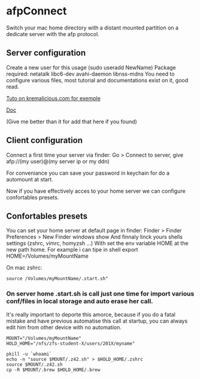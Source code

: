 # afpConnect
Switch your mac home directory with a distant mounted partition on a dedicate server with the afp protocol.


## Server configuration

  Create a new user for this usage (sudo useradd NewName)
  Package required: netatalk libc6-dev avahi-daemon libnss-mdns
  You need to configure various files, most tutorial and documentations exist on it, good read.
  
[Tuto on kremalicious.com for exemple](https://kremalicious.com/ubuntu-as-mac-file-server-and-time-machine-volume/)

[Doc](http://netatalk.sourceforge.net/3.1/htmldocs/)

(Give me better than it for add that here if you found)


## Client configuration

  Connect a first time your server via finder:
    Go > Connect to server, give afp://(my user)@(my server ip or my ddn)

  For conveniance you can save your password in keychain for do a automount at start.

  Now if you have effectively acces to your home server we can configure confortables presets.
  
## Confortables presets

  You can set your home server at default page in finder:
    Finder > Finder Preferences > New Finder windows show
  And finnaly linck yours shells settings (zshrc, vimrc, homyzsh ...)
    With set the env variable HOME at the new path home.
    For example i can tipe in shell export HOME=/Volumes/myMountName

On mac zshrc:
```shell
source /Volumes/myMountName/.start.sh"
```


### On server home .start.sh is call just one time for import various conf/files in local storage and auto erase her call.
It's really important to deporte this amorce, because if you do a fatal mistake and have previous automatise this call at startup, you can always edit him from other device with no automation.

```shell
MOUNT="/Volumes/myMountName"
HOLD_HOME="/nfs/zfs-student-X/users/201X/myname"

pkill -u `whoami`
echo -n "source $MOUNT/.z42.sh" > $HOLD_HOME/.zshrc
source $MOUNT/.z42.sh
cp -R $MOUNT/.brew $HOLD_HOME/.brew
```


